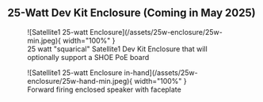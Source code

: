 ## 25-Watt Dev Kit Enclosure (Coming in May 2025)

<figure markdown="span">
  ![Satellite1 25-watt Enclosure](/assets/25w-enclosure/25w-min.jpeg){ width="100%" }
  <figcaption>25 watt "squarical" Satellite1 Dev Kit Enclosure that will optionally support a SHOE PoE board</figcaption>
</figure>

<figure markdown="span">
  ![Satellite1 25-watt Enclosure in-hand](/assets/25w-enclosure/25w-hand-min.jpeg){ width="100%" }
  <figcaption>Forward firing enclosed speaker with faceplate</figcaption>
</figure>